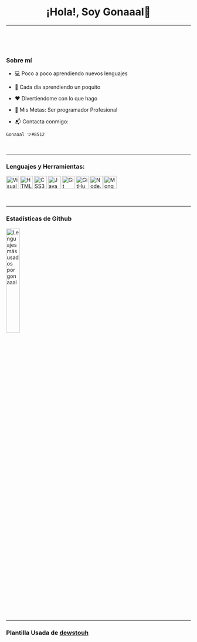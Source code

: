 
<p>
  <h1 align="center"><b>¡Hola!, Soy Gonaaal👋</b></h1>
</p>


</p>

***


<p align="center">
<br>
</p>

<br>


### Sobre mí
- 💻 Poco a poco aprendiendo nuevos lenguajes

- 🔭 Cada día aprendiendo un poquito

- ❤️ Divertiendome con lo que hago

- 🥅 Mis Metas: Ser programador Profesional 

- 📬 Contacta conmigo: 
```bash
Gonaaal ツ#8512
```

<br>

***

### Lenguajes y Herramientas: 

<img align="left" alt="Visual Studio Code" width="35px" src="https://i.imgur.com/Ho97Ds6.png" />
<img align="left" alt="HTML5" width="35px" src="https://i.imgur.com/CXvKhT6.png" />
<img align="left" alt="CSS3" width="35px" src="https://i.imgur.com/bPvGVYG.png" />
<img align="left" alt="JavaScript" width="35px" src="https://i.imgur.com/EySFjAp.png" />
<!--
<img align="left" alt="SQL" width="35px" src="https://raw.githubusercontent.com/github/explore/80688e429a7d4ef2fca1e82350fe8e3517d3494d/topics/sql/sql.png" />
<img align="left" alt="MySQL" width="35px" src="https://i.imgur.com/JnfGney.png" />
/>-->
<img align="left" alt="Git" width="35px" src="https://i.imgur.com/Gs2NTAR.png" />
<img align="left" alt="GitHub" width="35px" src="https://i.imgur.com/tDYEm7t.png" />
<img align="left" alt="Node.js" width="35px" src="https://i.imgur.com/skvW5oY.png" />
<img align="left" alt="MongoDB" width="35px" src="https://i.imgur.com/sQTjEsD.png" />



<br>
<br>
<br>
<br>

***

### Estadísticas de Github

  
<img src="https://github-readme-stats.vercel.app/api/top-langs/?username=dewstouh&show_icons=true&hide_border=true&theme=radical" width="27%" alt="Lenguajes más usados por gonaaal">

***

### Plantilla Usada de [dewstouh](https://github.com/dewstouh)
